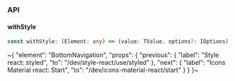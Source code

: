 

### API

#### withStyle

```ts
const withStyle: (Element: any) => (value: TValue, options?: IOptions) => React.ElementType;
```


~{
  "element": "BottomNavigation",
  "props": {
    "previous": {
      "label": "Style react: styled",
      "to": "/dev/style-react/use/styled"
    },
    "next": {
      "label": "Icons Material react: Start",
      "to": "/dev/icons-material-react/start"
    }
  }
}~
